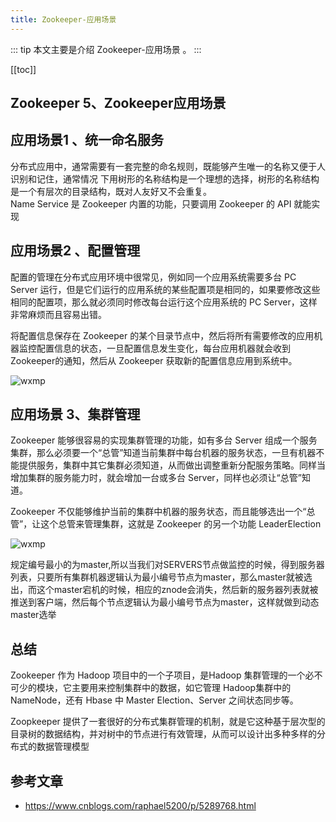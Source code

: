 ```yaml
---
title: Zookeeper-应用场景
---
```


::: tip
本文主要是介绍 Zookeeper-应用场景 。
:::

[[toc]]

## Zookeeper 5、Zookeeper应用场景

## 应用场景1 、统一命名服务

分布式应用中，通常需要有一套完整的命名规则，既能够产生唯一的名称又便于人识别和记住，通常情况
下用树形的名称结构是一个理想的选择，树形的名称结构是一个有层次的目录结构，既对人友好又不会重复。
　　  
Name Service 是 Zookeeper 内置的功能，只要调用 Zookeeper 的 API 就能实现

## 应用场景2 、配置管理

配置的管理在分布式应用环境中很常见，例如同一个应用系统需要多台 PC Server 运行，但是它们运行的应用系统的某些配置项是相同的，如果要修改这些相同的配置项，那么就必须同时修改每台运行这个应用系统的 PC Server，这样非常麻烦而且容易出错。

将配置信息保存在 Zookeeper 的某个目录节点中，然后将所有需要修改的应用机器监控配置信息的状态，一旦配置信息发生变化，每台应用机器就会收到Zookeeper的通知，然后从 Zookeeper 获取新的配置信息应用到系统中。

<img class= "zoom-custom-imgs" :src="$withBase('/assets/img/middleware/zookeeper/appscene-1.png')" alt="wxmp">


## 应用场景 3、集群管理　

Zookeeper 能够很容易的实现集群管理的功能，如有多台 Server 组成一个服务集群，那么必须要一个“总管”知道当前集群中每台机器的服务状态，一旦有机器不能提供服务，集群中其它集群必须知道，从而做出调整重新分配服务策略。同样当增加集群的服务能力时，就会增加一台或多台 Server，同样也必须让“总管”知道。

Zookeeper 不仅能够维护当前的集群中机器的服务状态，而且能够选出一个“总管”，让这个总管来管理集群，这就是 Zookeeper 的另一个功能 LeaderElection

<img class= "zoom-custom-imgs" :src="$withBase('/assets/img/middleware/zookeeper/appscene-2.png')" alt="wxmp">

规定编号最小的为master,所以当我们对SERVERS节点做监控的时候，得到服务器列表，只要所有集群机器逻辑认为最小编号节点为master，那么master就被选出，而这个master宕机的时候，相应的znode会消失，然后新的服务器列表就被推送到客户端，然后每个节点逻辑认为最小编号节点为master，这样就做到动态master选举

## 总结

Zookeeper 作为 Hadoop 项目中的一个子项目，是Hadoop 集群管理的一个必不可少的模块，它主要用来控制集群中的数据，如它管理 Hadoop集群中的NameNode，还有 Hbase 中 Master Election、Server 之间状态同步等。

Zoopkeeper 提供了一套很好的分布式集群管理的机制，就是它这种基于层次型的目录树的数据结构，并对树中的节点进行有效管理，从而可以设计出多种多样的分布式的数据管理模型

## 参考文章
* https://www.cnblogs.com/raphael5200/p/5289768.html